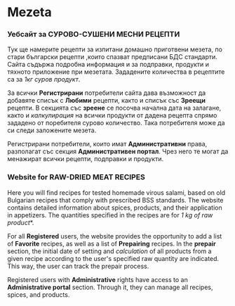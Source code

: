﻿# Mezeta

### Уебсайт за <strong>СУРОВО-СУШЕНИ МЕСНИ РЕЦЕПТИ</strong>

Тук ще намерите рецепти за изпитани домашно приготвени мезета, по стари български рецепти ,които спазват предписани БДС стандарти.
Сайта съдържа подробна информация и за подправки, продукти и тяхното приложение при мезетата.
Зададените количества в рецептите са за *1кг суров продукт*.

За всички <strong>Регистрирани</strong> потребители сайта дава възможност да добавяте списък с <strong>Любими</strong> рецепти, както и списък със <strong>Зреещи</strong> рецепти. 
В секцията със <strong>зреене</strong> се посочва начална дата на залагане, както и *калкулирация* на всички продукти от дадена рецепта
спрямо зададено от поребителя сурово количество. Така потребителя може да си следи заложените мезета. 

Регистрирани потребители, които имат <strong>Административни</strong> права, разполагат със секция <strong>Административен портал</strong>.
Чрез него те могат да менажират всички рецепти, подправки и продукти.


### Website for <strong>RAW-DRIED MEAT RECIPES</strong>

Here you will find recipes for tested homemade virous salami, based on old Bulgarian recipes that comply with prescribed BSS standards. 
The website contains detailed information about spices, products, and their application in appetizers. 
The quantities specified in the recipes are for *1 kg of raw product**.

For all <strong>Registered</strong> users, the website provides the opportunity to add a list of <strong>Favorite</strong> recipes, as well as a list of <strong>Prepairing</strong> recipes. 
In the <strong>prepair</strong> section, the initial date of setting and *calculation* of all products from a given recipe 
according to the user's specified raw quantity are indicated. This way, the user can track the prepair process.

Registered users with <strong>Administrative</strong> rights have access to an <strong>Administrative portal</strong> section. 
Through it, they can manage all recipes, spices, and products.
